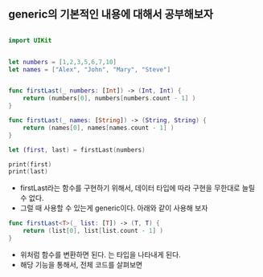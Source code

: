 ## generic의 기본적인 내용에 대해서 공부해보자

```swift 

import UIKit


let numbers = [1,2,3,5,6,7,10]
let names = ["Alex", "John", "Mary", "Steve"]


func firstLast(_ numbers: [Int]) -> (Int, Int) {
    return (numbers[0], numbers[numbers.count - 1] )
}

func firstLast(_ names: [String]) -> (String, String) {
    return (names[0], names[names.count - 1] )
}

let (first, last) = firstLast(numbers)

print(first)
print(last)
```
- firstLast라는 함수를 구현하기 위해서, 데이터 타입에 따라 구현을 무한대로 늘릴 수 없다.
- 그럴 때 사용할 수 있는게 generic이다. 아래와 같이 사용해 보자 

```swift 
func firstLast<T>(_ list: [T]) -> (T, T) {
    return (list[0], list[list.count - 1] )
}
```

- 위처럼 함수를 변환하면 된다. <T>는 타입을 나타내게 된다. 
- 해당 기능을 통해서, 전체 코드를 살펴보면 
  
 
